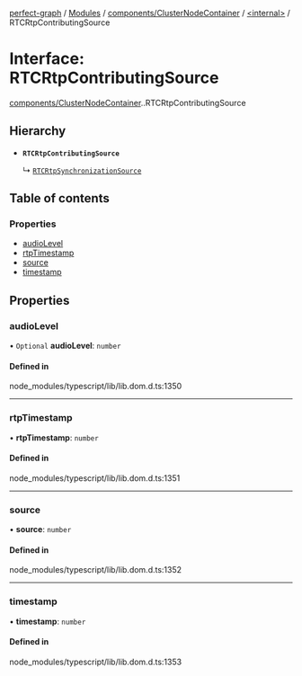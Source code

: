 [perfect-graph](../README.md) / [Modules](../modules.md) / [components/ClusterNodeContainer](../modules/components_ClusterNodeContainer.md) / [<internal\>](../modules/components_ClusterNodeContainer._internal_.md) / RTCRtpContributingSource

# Interface: RTCRtpContributingSource

[components/ClusterNodeContainer](../modules/components_ClusterNodeContainer.md).[<internal>](../modules/components_ClusterNodeContainer._internal_.md).RTCRtpContributingSource

## Hierarchy

- **`RTCRtpContributingSource`**

  ↳ [`RTCRtpSynchronizationSource`](components_ClusterNodeContainer._internal_.RTCRtpSynchronizationSource.md)

## Table of contents

### Properties

- [audioLevel](components_ClusterNodeContainer._internal_.RTCRtpContributingSource.md#audiolevel)
- [rtpTimestamp](components_ClusterNodeContainer._internal_.RTCRtpContributingSource.md#rtptimestamp)
- [source](components_ClusterNodeContainer._internal_.RTCRtpContributingSource.md#source)
- [timestamp](components_ClusterNodeContainer._internal_.RTCRtpContributingSource.md#timestamp)

## Properties

### audioLevel

• `Optional` **audioLevel**: `number`

#### Defined in

node_modules/typescript/lib/lib.dom.d.ts:1350

___

### rtpTimestamp

• **rtpTimestamp**: `number`

#### Defined in

node_modules/typescript/lib/lib.dom.d.ts:1351

___

### source

• **source**: `number`

#### Defined in

node_modules/typescript/lib/lib.dom.d.ts:1352

___

### timestamp

• **timestamp**: `number`

#### Defined in

node_modules/typescript/lib/lib.dom.d.ts:1353
